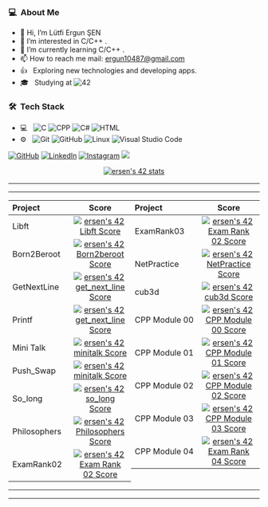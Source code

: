 <h3> 💻 &nbsp;About Me </h3>

- 👋 Hi, I’m Lütfi Ergun ŞEN
- 👀 I’m interested in C/C++ .
- 🌱 I’m currently learning C/C++ .
- 📫 How to reach me mail: ergun10487@gmail.com
- 👍 &nbsp; Exploring new technologies and developing apps.
- 🎓 &nbsp; Studying at ![42](https://img.shields.io/badge/-Ecole-111111?style=flat&logo=42)

<h3> 🛠 &nbsp;Tech Stack</h3>

- 💻 &nbsp;
  ![C](https://img.shields.io/badge/-C-111111?style=flat&logo=c)
  ![CPP](https://img.shields.io/badge/-C++-111111?style=flat&logo=cplusplus)
  ![C#](https://img.shields.io/badge/-CSharp-111111?style=flat&logo=C%20Sharp)
  ![HTML](https://img.shields.io/badge/HTML-111111?style=flat&logo=html5)
- ⚙️ &nbsp;
  ![Git](https://img.shields.io/badge/-Git-111111?style=flat&logo=git)
  ![GitHub](https://img.shields.io/badge/-GitHub-111111?style=flat&logo=github)
  ![Linux](https://img.shields.io/badge/-Linux-111111?style=flat&logo=linux&logoColor=ffffff)
  ![Visual Studio Code](https://img.shields.io/badge/-Visual%20Studio%20Code-111111?style=flat&logo=visual-studio-code&logoColor=007ACC)


[![GitHub](https://img.shields.io/badge/GitHub-100000?style=for-the-badge&logo=github&logoColor=white)](https://github.com/lutfiergunsen)
[![LinkedIn](https://img.shields.io/badge/LinkedIn-0077B5?style=for-the-badge&logo=linkedin&logoColor=white)](https://www.linkedin.com/in/ergunsen/)
[![Instagram](https://img.shields.io/badge/Instagram-E4405F?style=for-the-badge&logo=instagram&logoColor=white)](https://www.instagram.com/ergunsen17/)
<a href="https://discordapp.com/users/351097197749862400">
    <img src="https://img.shields.io/badge/Discord-5865F2?style=for-the-badge&logo=discord&logoColor=white"/>
  </a>
<p align="center">
<a href="https://github.com/Coday-meric/badge42"><img src="https://badge42.coday.fr/api/v2/clvk51a2o3422101p456kkhoif/stats?cursusId=21&coalitionId=362" alt="ersen's 42 stats" /></a>
<table  align="center">

<tr style="display:flex; justify-content:space-around;"><td style="padding:0;">

<table widht="100%" align="center">
  <tr style="display:flex; justify-content:space-around; padding:0;">
  <td style="padding:0; margin:0;">

| Project | Score | 
| :- | :-: |
| Libft <img width=150>|[![ersen's 42 Libft Score](https://badge42.coday.fr/api/v2/clvk51a2o3422101p456kkhoif/project/2507410)](https://github.com/lutfiergunsen)|
| Born2Beroot| [![ersen's 42 Born2beroot Score](https://badge42.vercel.app/api/v2/cl8t4qn9j00060gl6lxit70h1/project/2565437)](https://github.com/lutfiergunsen)|
| GetNextLine| [![ersen's 42 get_next_line Score](https://badge42.vercel.app/api/v2/cl8t4qn9j00060gl6lxit70h1/project/2600162)](https://github.com/lutfiergunsen)|
| Printf| [![ersen's 42 get_next_line Score](https://badge42.vercel.app/api/v2/cl8t4qn9j00060gl6lxit70h1/project/2600162)](https://github.com/lutfiergunsen)|
| Mini Talk| [![ersen's 42 minitalk Score](https://badge42.vercel.app/api/v2/cl8t4qn9j00060gl6lxit70h1/project/2638751)](https://github.com/lutfiergunsen)|
| Push_Swap| [![ersen's 42 minitalk Score](https://badge42.vercel.app/api/v2/cl8t4qn9j00060gl6lxit70h1/project/2638751)](https://github.com/lutfiergunsen)|
| So_long | [![ersen's 42 so_long Score](https://badge42.vercel.app/api/v2/cl8t4qn9j00060gl6lxit70h1/project/2723792)](https://github.com/lutfiergunsen)|
| Philosophers| [![ersen's 42 Philosophers Score](https://badge42.vercel.app/api/v2/cl8t4qn9j00060gl6lxit70h1/project/2883127)](https://github.com/lutfiergunsen)|
| ExamRank02 <img width=150>| [![ersen's 42 Exam Rank 02 Score](https://badge42.vercel.app/api/v2/cl8t4qn9j00060gl6lxit70h1/project/2628328)](https://github.com/lutfiergunsen)|

</td>
  <td style="padding:0; margin:0;">

|Project|Score| 
| :-	|	:-:	|
| ExamRank03| [![ersen's 42 Exam Rank 02 Score](https://badge42.vercel.app/api/v2/cl8t4qn9j00060gl6lxit70h1/project/2628328)](https://github.com/lutfiergunsen)|
| NetPractice| [![ersen's 42 NetPractice Score](https://badge42.vercel.app/api/v2/cl8t4qn9j00060gl6lxit70h1/project/2993872)](https://github.com/lutfiergunsen)|
| cub3d| [![ersen's 42 cub3d Score](https://badge42.vercel.app/api/v2/cl8t4qn9j00060gl6lxit70h1/project/3053019)](https://github.com/lutfiergunsen)|
| CPP Module 00| [![ersen's 42 CPP Module 00 Score](https://badge42.vercel.app/api/v2/cl8t4qn9j00060gl6lxit70h1/project/2993873)](https://github.com/lutfiergunsen)|
| CPP Module 01| [![ersen's 42 CPP Module 01 Score](https://badge42.vercel.app/api/v2/cl8t4qn9j00060gl6lxit70h1/project/3089227)](https://github.com/lutfiergunsen)|
| CPP Module 02| [![ersen's 42 CPP Module 02 Score](https://badge42.vercel.app/api/v2/cl8t4qn9j00060gl6lxit70h1/project/3117403)](https://github.com/lutfiergunsen)|
| CPP Module 03 <img width=150>| [![ersen's 42 CPP Module 03 Score](https://badge42.vercel.app/api/v2/cl8t4qn9j00060gl6lxit70h1/project/3126180)](https://github.com/lutfiergunsen)|
| CPP Module 04 <img width=150>| [![ersen's 42 Exam Rank 04 Score](https://badge42.vercel.app/api/v2/cl8t4qn9j00060gl6lxit70h1/project/3003111)](https://github.com/lutfiergunsen)|
</td></tr></table>

